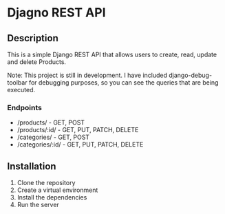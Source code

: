 # Djagno REST API

## Description
This is a simple Django REST API that allows users to create, read, update and delete Products.

Note: This project is still in development.
I have included django-debug-toolbar for debugging purposes,
so you can see the queries that are being executed.

### Endpoints
- /products/ - GET, POST
- /products/:id/ - GET, PUT, PATCH, DELETE
- /categories/ - GET, POST
- /categories/:id/ - GET, PUT, PATCH, DELETE

## Installation
1. Clone the repository
2. Create a virtual environment
3. Install the dependencies
4. Run the server
